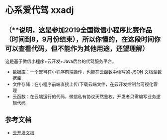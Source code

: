 # 心系爱代驾  xxadj  
## （**说明，这是参加2019全国微信小程序比赛作品（时间到8，9月份结束），所以你懂的，在这段时间你可以查看代码，但不能作为其他用途，还望理解）

这是基于微信小程序+云开发+Java后台的代驾服务平台。




- 数据库：一个既可在小程序前端操作，也能在云函数中读写的 JSON 文档型数据库
- 文件存储：在小程序前端直接上传/下载云端文件，在云开发控制台可视化管理
- 云函数：在云端运行的代码，微信私有协议天然鉴权，开发者只需编写业务逻辑代码

## 参考文档

- [云开发文档](https://developers.weixin.qq.com/miniprogram/dev/wxcloud/basis/getting-started.html)

